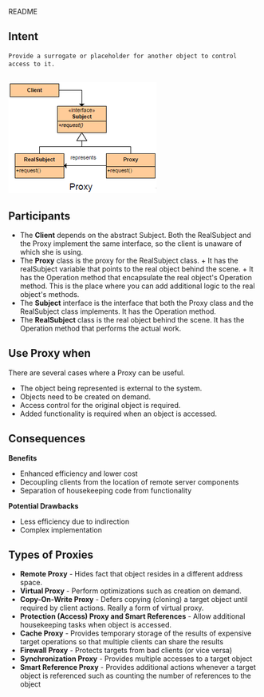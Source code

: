 README

## Intent ##
	Provide a surrogate or placeholder for another object to control access to it.

##
![alt text](./Images/Proxy.md.png "Proxy")
##

## Participants ##

+	The **Client** depends on the abstract Subject. Both the RealSubject and the Proxy implement the same interface, so the client is unaware of which she is using.
+	The **Proxy** class is the proxy for the RealSubject class.
		+	It has the realSubject variable that points to the real object behind the scene.
		+	It has the Operation method that encapsulate the real object's Operation method. This is the place where you can add additional logic to the real object's methods.
+	The **Subject** interface is the interface that both the Proxy class and the RealSubject class implements. It has the Operation method.
+	The **RealSubject** class is the real object behind the scene. It has the Operation method that performs the actual work.

## Use Proxy when
There are several cases where a Proxy can be useful.

+	The object being represented is external to the system.
+	Objects need to be created on demand.
+	Access control for the original object is required.
+	Added functionality is required when an object is accessed.

## Consequences ##

**Benefits**

+	Enhanced efficiency and lower cost
+	Decoupling clients from the location of remote server components
+	Separation of housekeeping code from functionality

**Potential Drawbacks**

+	Less efficiency due to indirection
+	Complex implementation



## Types of Proxies

+	**Remote Proxy** - Hides fact that object resides in a different address space.
+	**Virtual Proxy** - Perform optimizations such as creation on demand.
+	**Copy-On-Write Proxy** - Defers copying (cloning) a target object until required by client actions. Really a form of virtual proxy.
+	**Protection (Access) Proxy and Smart References** - Allow additional housekeeping tasks when object is accessed.
+	**Cache Proxy** - Provides temporary storage of the results of expensive target operations so that multiple clients can share the results
+	**Firewall Proxy** - Protects targets from bad clients (or vice versa)
+	**Synchronization Proxy** - Provides multiple accesses to a target object
+	**Smart Reference Proxy** - Provides additional actions whenever a target object is referenced such as counting the number of references to the object
